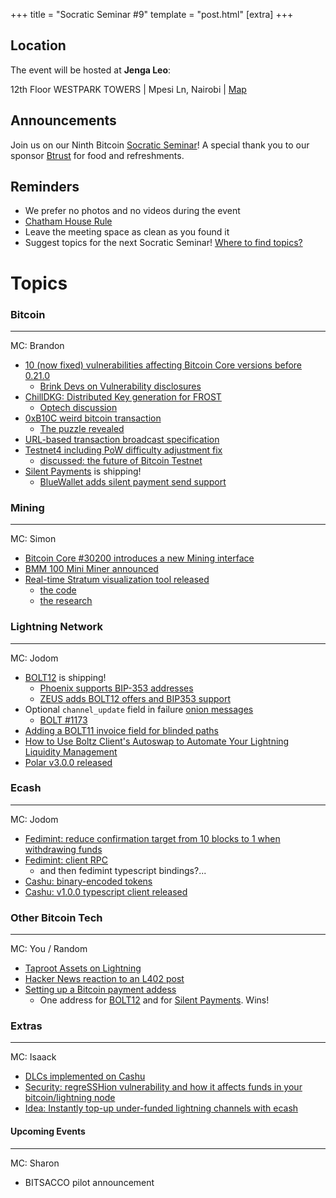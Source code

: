 +++
title = "Socratic Seminar #9"
template = "post.html"
[extra]
+++

## Location

The event will be hosted at **Jenga Leo**:

12th Floor WESTPARK TOWERS | Mpesi Ln, Nairobi | [Map](https://maps.app.goo.gl/jA86RuyuBKcE4eA47)

## Announcements

Join us on our Ninth Bitcoin [Socratic Seminar](/about)! A special thank you to our
sponsor [Btrust](http://btrust.tech/) for food and refreshments.

## Reminders

- We prefer no photos and no videos during the event
- [Chatham House Rule](https://www.chathamhouse.org/about-us/chatham-house-rule)
- Leave the meeting space as clean as you found it
- Suggest topics for the next Socratic Seminar! [Where to find topics?](/about/find-topics)

# Topics

### Bitcoin

---

MC: Brandon

- [10 (now fixed) vulnerabilities affecting Bitcoin Core versions before 0.21.0](https://bitcoinops.org/en/newsletters/2024/07/05/)
  - [Brink Devs on Vulnerability disclosures](https://brink.dev/podcast/4-bitcoin-core-pre-21-disclosures/)
- [ChillDKG: Distributed Key generation for FROST](https://github.com/BlockstreamResearch/bip-frost-dkg)
  - [Optech discussion](https://bitcoinops.org/en/newsletters/2024/07/19/)
- [0xB10C weird bitcoin transaction](https://stacker.news/items/593226)
  - [The puzzle revealed](https://stacker.news/items/600187?s=09)
- [URL-based transaction broadcast specification](https://pushtx.org/#url-protocol-spec)
- [Testnet4 including PoW difficulty adjustment fix](https://bitcoincore.reviews/29775)
  - [discussed: the future of Bitcoin Testnet](https://groups.google.com/g/bitcoindev/c/9bL00vRj7OU)
- [Silent Payments](https://silentpayments.xyz) is shipping!
  - [BlueWallet adds silent payment send support](https://github.com/BlueWallet/BlueWallet/releases/tag/v6.6.7)

### Mining

---

MC: Simon

- [Bitcoin Core #30200 introduces a new Mining interface](https://github.com/bitcoin/bitcoin/pull/30200)
- [BMM 100 Mini Miner announced](https://braiins.com/hardware/bmm-100-mini-miner)
- [Real-time Stratum visualization tool released](https://stratum.work)
  - [the code](https://github.com/bboerst/stratum-work)
  - [the research](https://primal.net/e/note1qckcs4y67eyaawad96j7mxevucgygsfwxg42cvlrs22mxptrg05qtv0jz3)

### Lightning Network

---

MC: Jodom

- [BOLT12](https://bolt12.org/) is shipping!
  - [Phoenix supports BIP-353 addresses](https://x.com/PhoenixWallet/status/1811442125801705638?t=mkVXcPKJoYQqPe-wlEgjow&s=19)
  - [ZEUS adds BOLT12 offers and BIP353 support](https://github.com/ZeusLN/zeus/releases/tag/v0.8.5)
- Optional `channel_update` field in failure [onion messages](https://bitcoinops.org/en/topics/onion-messages/)
  - [BOLT #1173](https://github.com/lightning/bolts/pull/1173)
- [Adding a BOLT11 invoice field for blinded paths](https://bitcoinops.org/en/newsletters/2024/07/05/#adding-a-bolt11-invoice-field-for-blinded-paths)
- [How to Use Boltz Client's Autoswap to Automate Your Lightning Liquidity Management](https://blog.boltz.exchange/p/guide-how-to-use-boltz-clients-autoswap)
- [Polar v3.0.0 released](https://x.com/lightningpolar/status/1815785643332563435)

### Ecash

---

MC: Jodom

- [Fedimint: reduce confirmation target from 10 blocks to 1 when withdrawing funds](https://github.com/fedimint/fedimint/issues/5498)
- [Fedimint: client RPC](https://github.com/fedimint/fedimint/pull/5475)
  - and then fedimint typescript bindings?...
- [Cashu: binary-encoded tokens](https://x.com/CashuBTC/status/1811355401411084307?t=-O8Aw4IeoEuu48p4ndRXAw&s=19)
- [Cashu: v1.0.0 typescript client released](https://github.com/cashubtc/cashu-ts/releases/tag/v1.0.0)

### Other Bitcoin Tech

---

MC: You / Random

- [Taproot Assets on Lightning](https://x.com/lightning/status/1815768786752164213)
- [Hacker News reaction to an L402 post](https://news.ycombinator.com/item?id=40971766)
- [Setting up a Bitcoin payment addess](https://sethforprivacy.com/guides/setting-up-a-bitcoin-username/)
  - One address for [BOLT12](https://bolt12.org/) and for [Silent Payments](https://silentpayments.xyz). Wins!

### Extras

---

MC: Isaack

- [DLCs implemented on Cashu](https://x.com/callebtc/status/1811678845864411588?t=whdv1O-pMniUONOPqsiDVw&s=19)
- [Security: regreSSHion vulnerability and how it affects funds in your bitcoin/lightning node](https://ubuntu.com/security/CVE-2024-6387)
- [Idea: Instantly top-up under-funded lightning channels with ecash](https://primal.net/e/nevent1qqsdws9tytu94h6rgkzm2ssca6q3t33ms9cd3mfmmv6p0yez0snzj5gzypgdjn7zmpvqc6ptqud9gtutrcc6yq9s2z96h9dr80hss4wl9qwkxz0g9vp)

#### Upcoming Events

---

MC: Sharon

- BITSACCO pilot announcement
